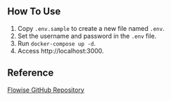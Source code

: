 ## How To Use
1. Copy `.env.sample` to create a new file named `.env`.
2. Set the username and password in the `.env` file.
3. Run `docker-compose up -d`.
4. Access http://localhost:3000.

## Reference
[Flowise GitHub Repository](https://github.com/FlowiseAI/Flowise)